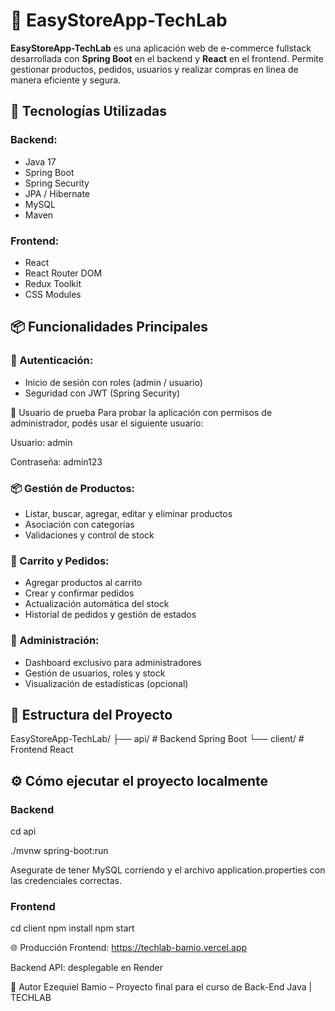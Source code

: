# 🛒 EasyStoreApp-TechLab

**EasyStoreApp-TechLab** es una aplicación web de e-commerce fullstack desarrollada con **Spring Boot** en el backend y **React** en el frontend. Permite gestionar productos, pedidos, usuarios y realizar compras en línea de manera eficiente y segura.

## 🚀 Tecnologías Utilizadas

### Backend:
- Java 17
- Spring Boot
- Spring Security
- JPA / Hibernate
- MySQL
- Maven

### Frontend:
- React
- React Router DOM
- Redux Toolkit
- CSS Modules

## 📦 Funcionalidades Principales

### 👤 Autenticación:
- Inicio de sesión con roles (admin / usuario)
- Seguridad con JWT (Spring Security)

👤 Usuario de prueba
Para probar la aplicación con permisos de administrador, podés usar el siguiente usuario:

Usuario: admin

Contraseña: admin123

### 📦 Gestión de Productos:
- Listar, buscar, agregar, editar y eliminar productos
- Asociación con categorías
- Validaciones y control de stock

### 🛒 Carrito y Pedidos:
- Agregar productos al carrito
- Crear y confirmar pedidos
- Actualización automática del stock
- Historial de pedidos y gestión de estados

### 🧾 Administración:
- Dashboard exclusivo para administradores
- Gestión de usuarios, roles y stock
- Visualización de estadísticas (opcional)

## 📁 Estructura del Proyecto

EasyStoreApp-TechLab/
├── api/ # Backend Spring Boot
└── client/ # Frontend React


## ⚙️ Cómo ejecutar el proyecto localmente

### Backend

cd api

./mvnw spring-boot:run

Asegurate de tener MySQL corriendo y el archivo application.properties con las credenciales correctas.

### Frontend
cd client
npm install
npm start

🌐 Producción 
Frontend: https://techlab-bamio.vercel.app

Backend API: desplegable en Render 

🧠 Autor
Ezequiel Bamio – Proyecto final para el curso de Back-End Java | TECHLAB
